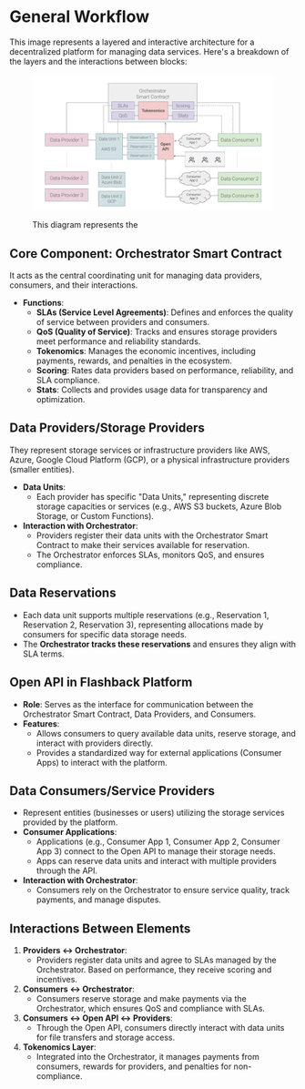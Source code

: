 # General Workflow

This image represents a layered and interactive architecture for a decentralized platform for managing data services. Here's a breakdown of the layers and the interactions between blocks:

<figure><img src="../../../.gitbook/assets/Overview_Logics.PNG" alt=""><figcaption><p>This diagram represents the </p></figcaption></figure>

## **Core Component: Orchestrator Smart Contract**

It acts as the central coordinating unit for managing data providers, consumers, and their interactions.

* **Functions**:
  * **SLAs (Service Level Agreements)**: Defines and enforces the quality of service between providers and consumers.
  * **QoS (Quality of Service)**: Tracks and ensures storage providers meet performance and reliability standards.
  * **Tokenomics**: Manages the economic incentives, including payments, rewards, and penalties in the ecosystem.
  * **Scoring**: Rates data providers based on performance, reliability, and SLA compliance.
  * **Stats**: Collects and provides usage data for transparency and optimization.

## **Data Providers/Storage Providers**

They represent storage services or infrastructure providers like AWS, Azure, Google Cloud Platform (GCP), or a physical infrastructure providers (smaller entities).

* **Data Units**:
  * Each provider has specific "Data Units," representing discrete storage capacities or services (e.g., AWS S3 buckets, Azure Blob Storage, or Custom Functions).
* **Interaction with Orchestrator**:
  * Providers register their data units with the Orchestrator Smart Contract to make their services available for reservation.
  * The Orchestrator enforces SLAs, monitors QoS, and ensures compliance.

## **Data Reservations**

* Each data unit supports multiple reservations (e.g., Reservation 1, Reservation 2, Reservation 3), representing allocations made by consumers for specific data storage needs.
* The **Orchestrator tracks these reservations** and ensures they align with SLA terms.

## **Open API in Flashback Platform**

* **Role**: Serves as the interface for communication between the Orchestrator Smart Contract, Data Providers, and Consumers.
* **Features**:
  * Allows consumers to query available data units, reserve storage, and interact with providers directly.
  * Provides a standardized way for external applications (Consumer Apps) to interact with the platform.

## &#x20;**Data Consumers/Service Providers**

* Represent entities (businesses or users) utilizing the storage services provided by the platform.
* **Consumer Applications**:
  * Applications (e.g., Consumer App 1, Consumer App 2, Consumer App 3) connect to the Open API to manage their storage needs.
  * Apps can reserve data units and interact with multiple providers through the API.
* **Interaction with Orchestrator**:
  * Consumers rely on the Orchestrator to ensure service quality, track payments, and manage disputes.

## **Interactions Between Elements**

1. **Providers ↔ Orchestrator**:
   * Providers register data units and agree to SLAs managed by the Orchestrator. Based on performance, they receive scoring and incentives.
2. **Consumers ↔ Orchestrator**:
   * Consumers reserve storage and make payments via the Orchestrator, which ensures QoS and compliance with SLAs.
3. **Consumers ↔ Open API ↔ Providers**:
   * Through the Open API, consumers directly interact with data units for file transfers and storage access.
4. **Tokenomics Layer**:
   * Integrated into the Orchestrator, it manages payments from consumers, rewards for providers, and penalties for non-compliance.

